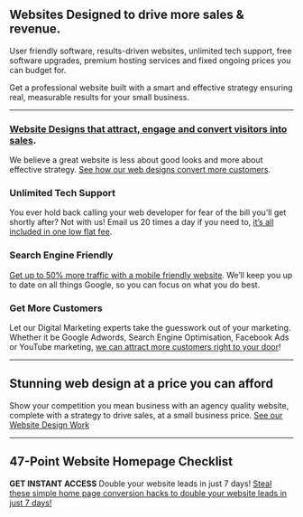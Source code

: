 ## Websites Designed to drive more sales & revenue.

User friendly software, results-driven websites, unlimited tech support, free software upgrades, premium hosting services and fixed ongoing prices you can budget for.

Get a professional website built with a smart and effective strategy ensuring real, measurable results for your small business.

* * *

### [Website Designs that attract, engage and convert visitors into sales](https://github.com/dmaillard/David-Maillard/edit/master/README.md).

We believe a great website is less about good looks and more about effective strategy. [See how our web designs convert more customers](https://github.com/dmaillard/David-Maillard/edit/master/README.md).

### Unlimited Tech Support

You ever hold back calling your web developer for fear of the bill you’ll get shortly after? Not with us! Email us 20 times a day if you need to, [it’s all included in one low flat fee](https://github.com/dmaillard/David-Maillard/edit/master/README.md).

### Search Engine Friendly

[Get up to 50% more traffic with a mobile friendly website](https://github.com/dmaillard/David-Maillard/edit/master/README.md). We’ll keep you up to date on all things Google, so you can focus on what you do best.

### Get More Customers

Let our Digital Marketing experts take the guesswork out of your marketing. Whether it be Google Adwords, Search Engine Optimisation, Facebook Ads or YouTube marketing, [we can attract more customers right to your door](https://github.com/dmaillard/David-Maillard/edit/master/README.md)!

***

## Stunning web design at a price you can afford

Show your competition you mean business with an agency quality website, complete with a strategy to drive sales, at a small business price. [See our Website Design Work](https://github.com/dmaillard/David-Maillard/edit/master/README.md)

***

## 47-Point Website Homepage Checklist

**GET INSTANT ACCESS** Double your website leads in just 7 days! [Steal these simple home page conversion hacks to double your website leads in just 7 days!](https://github.com/dmaillard/David-Maillard/edit/master/README.md)
